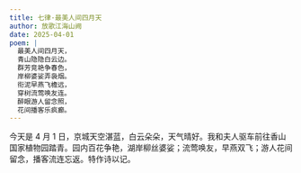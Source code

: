 ```yaml
---
title: 七律·最美人间四月天
author: 放歌江海山阙
date: 2025-04-01
poem: |
  最美人间四月天，
  青山隐隐白云边。
  群芳竞艳争春色，
  岸柳婆娑弄袅烟。
  衔泥早燕飞檐远，
  穿树流莺唤友连。
  醉眼游人留念照，
  花间播客乐疯癫。
---
```


今天是 4 月 1 日，京城天空湛蓝，白云朵朵，天气晴好。我和夫人驱车前往香山国家植物园踏青。园内百花争艳，湖岸柳丝婆娑；流莺唤友，早燕双飞；游人花间留念，播客流连忘返。特作诗以记。
